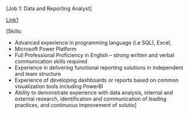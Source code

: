 [Job 1: Data and Reporting Analyst]

[Link1](https://www.indeed.com/viewjob?jk=e7855978c9164d7a&tk=1gifsotl7mb1p800&from=serp&vjs=3)

[Skills:

+ Advanced experience in programming language (i.e SQL), Excel, 
+  Microsoft Power Platform
+  Full Professional Proficiency in English – strong written and verbal communication skills required
+  Experience in delivering functional reporting solutions in independent and team structure
+  Experience of developing dashboards or reports based on common visualization tools including PowerBI
+  Ability to demonstrate experience with data analysis, internal and external research, identification and communication of leading practices, and continuous improvement of solutio]

